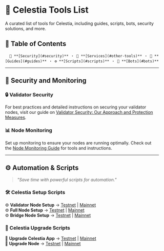 # 📌 Celestia Tools List  

A curated list of tools for Celestia, including guides, scripts, bots, security solutions, and more.  

## 🚀 Table of Contents  

      🔐 **[Security](#security)** ・ 🔧 **[Services](#other-tools)** ・ 📖 **[Guides](#guides)** ・ ⚙️ **[Scripts](#scripts)** ・ 🤖 **[Bots](#bots)**
  

---

## 🔐 Security and Monitoring

### 🔒 Validator Security
For best practices and detailed instructions on securing your validator nodes, visit our guide on [Validator Security: Our Approach and Protection Measures](https://services.validexis.com/validator-security-our-approach-and-protection-measures).

### 📊 Node Monitoring
Set up monitoring to ensure your nodes are running optimally. Check out the [Node Monitoring Guide](https://services.validexis.com/monitoring) for tools and instructions.

---

## ⚙️ Automation & Scripts  
> *"Save time with powerful scripts for automation."*  

### 🛠 Celestia Setup Scripts  
⚙️ **Validator Node Setup** → [Testnet](https://github.com/validexis/Celestia/blob/main/README.md#%EF%B8%8F-validator-node-setup) | [Mainnet](https://github.com/validexis/Celestia/blob/main/README.md#%EF%B8%8F-validator-node-setup-1)  
⚙️ **Full Node Setup** → [Testnet](#testnet-setup) | [Mainnet](#mainnet-setup)  
⚙️ **Bridge Node Setup** → [Testnet](#testnet-setup) | [Mainnet](#mainnet-setup)  

### 🔄 Celestia Upgrade Scripts  
🔄 **Upgrade Celestia App** → [Testnet](#upgrade-scripts) | [Mainnet](#upgrade-scripts)  
🔄 **Upgrade Node** → [Testnet](#upgrade-scripts) | [Mainnet](#upgrade-scripts)  
